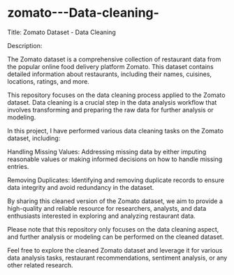 # zomato---Data-cleaning-

Title: Zomato Dataset - Data Cleaning

Description:

The Zomato dataset is a comprehensive collection of restaurant data from the popular online food delivery platform Zomato. This dataset contains detailed information about restaurants, including their names, cuisines, locations, ratings, and more.

This repository focuses on the data cleaning process applied to the Zomato dataset. Data cleaning is a crucial step in the data analysis workflow that involves transforming and preparing the raw data for further analysis or modeling.

In this project, I have performed various data cleaning tasks on the Zomato dataset, including:

Handling Missing Values: Addressing missing data by either imputing reasonable values or making informed decisions on how to handle missing entries.

Removing Duplicates: Identifying and removing duplicate records to ensure data integrity and avoid redundancy in the dataset.

By sharing this cleaned version of the Zomato dataset, we aim to provide a high-quality and reliable resource for researchers, analysts, and data enthusiasts interested in exploring and analyzing restaurant data.

Please note that this repository only focuses on the data cleaning aspect, and further analysis or modeling can be performed on the cleaned dataset.

Feel free to explore the cleaned Zomato dataset and leverage it for various data analysis tasks, restaurant recommendations, sentiment analysis, or any other related research.
